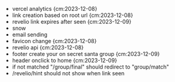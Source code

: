 - vercel analytics {cm:2023-12-08}
- link creation based on root url {cm:2023-12-08}
- revelio link expires after seen {cm:2023-12-09}
- snow
- email sending
- favicon change {cm:2023-12-08}
- revelio api {cm:2023-12-08}
- footer create your on secret santa group {cm:2023-12-09}
- header onclick to home {cm:2023-12-09}
- if not matched "/group/final" should redirect to "group/match"
- /revelio/hint should not show when link seen
